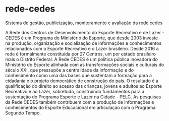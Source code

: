 # rede-cedes
Sistema de gestão, publicização, monitoramento e avaliação da rede cedes

A Rede dos Centros de Desenvolvimento do Esporte Recreativo e de Lazer - CEDES é um Programa do Ministério do Esporte, que desde 2003 investe na produção, organização e socialização de informações e conhecimentos relacionados com o Esporte Recreativo e o Lazer brasileiro.  Desde 2016 a rede é formalmente constituída por 27 Centros, um por estado brasileiro mais o Distrito Federal. A Rede CEDES é um política pública inovadora do Ministério do Esporte alinhada com as transformações sociais e culturais do século XXI, que pressupõe a centralidade da informação e do conhecimento como uma das bases que sustentam a formação para a cidadania e o projeto democrático de construção do país. O resultado é a qualificação do direito ao acesso das crianças, jovens e adultos ao Esporte Recreativo e ao Lazer, sobretudo, construindo fundamentos para a sustentação do Programa Esporte e Lazer na Cidade - PELC. As pesquisas da Rede CEDES também contribuem com a produção de informações e conhecimentos do Esporte Educacional em articulação com o Programa Segundo Tempo.
